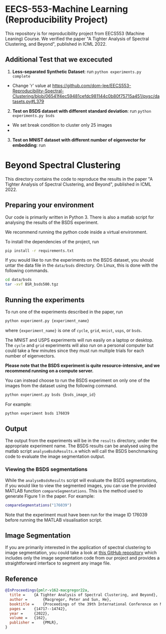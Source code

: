 # EECS-553-Machine Learning (Reproducibility Project)
This repository is for reproducibility project from EECS553 (Machine Leaning)
Course. We verified the paper "A Tighter Analysis of Spectral Clustering, and
Beyond", published in ICML 2022.

## Additional Test that we excecuted
1. **Less-separated Synthetic Dataset**: run
`python experiments.py complete`
- Change 'r' value at https://github.com/dom-lee/EECS553-Reproducibility-Spectral-Clustering/blob/06541f4ec59481cefdc981144c0b80f75715a451/pysc/datasets.py#L379

2. **Test on BSDS dataset with different standard deviation**: run
`python experiments.py bsds`
- We set break condition to cluster only 25 images
- 

3. **Test on MNIST dataset with different number of eigenvector for embedding**:
   run



# Beyond Spectral Clustering
This directory contains the code to reproduce the results in the paper "A Tighter Analysis of Spectral Clustering, and Beyond", published in 
ICML 2022.

## Preparing your environment
Our code is primarily written in Python 3. There is also a matlab
script for analysing the results of the BSDS experiment.

We recommend running the python code inside a virtual environment.

To install the dependencies of the project, run

```bash
pip install -r requirements.txt
```

If you would like to run the experiments on the BSDS dataset, you should untar the data file
in the `data/bsds` directory. On Linux, this is done with the following commands.

```bash
cd data/bsds
tar -xvf BSR_bsds500.tgz
```

## Running the experiments
To run one of the experiments described in the paper, run

```bash
python experiment.py {experiment_name}
```

where ```{experiment_name}``` is one of `cycle`, `grid`, `mnist`, `usps`, or `bsds`.

The MNIST and USPS experiments will run easily on a laptop or desktop. The `cycle` and `grid` experiments will also run
on a personal computer but could take a few minutes since they must run multiple trials for each number of eigenvectors.

**Please note that the BSDS experiment is quite resource-intensive, and we recommend running on a compute server.**

You can instead choose to run the BSDS experiment on only one of the images from the dataset using the following command.

```bash
python experiment.py bsds {bsds_image_id}
```

For example:

```bash
python experiment bsds 176039
```

## Output
The output from the experiments will be in the `results` directory, under the appropriate experiment name.
The BSDS results can be analysed using the matlab script `analyseBsdsResults.m` which will call the
BSDS benchmarking code to evaluate the image segmentation output.

### Viewing the BSDS segmentations
While the `analyseBsdsResults` script will evaluate the BSDS segmentations, if you would like to view the
segmented images, you can use the provided MATLAB function `compareSegmentations`. This is the method used to generate
Figure 1 in the paper. For example:

```matlab
compareSegmentations("176039")
```

Note that the experiment must have been run for the image ID 176039 before running the MATLAB visualisation script.

## Image Segmentation
If you are primarily interested in the application of spectral clustering to image segmentation, you could take a look at
[this GitHub repository](https://github.com/pmacg/spectral-image-segmentation) which includes only the image segmentation code
from our project and provides a straightforward interface to segment any image file.

## Reference

```bibtex
@InProceedings{pmlr-v162-macgregor22a,
  title = 	 {A Tighter Analysis of Spectral Clustering, and Beyond},
  author =       {Macgregor, Peter and Sun, He},
  booktitle = 	 {Proceedings of the 39th International Conference on Machine Learning},
  pages = 	 {14717--14742},
  year = 	 {2022},
  volume = 	 {162},
  publisher =    {PMLR},
}
```
